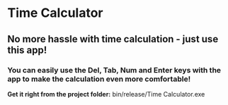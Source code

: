 # Time Calculator
## No more hassle with time calculation - just use this app!
### You can easily use the Del, Tab, Num and Enter keys with the app to make the calculation even more comfortable!
**Get it right from the project folder:** bin/release/Time Calculator.exe 
